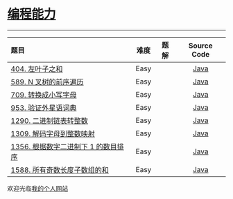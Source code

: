 # [编程能力](https://leetcode-cn.com/study-plan/programming-skills/?progress=7s4dkw7)

-------------------

|   题目   |     难度     |          题解          |   Source Code   |
|    :-----        |    :----:    |         :----:         |      :----:     |
| [404. 左叶子之和](https://leetcode-cn.com/problems/sum-of-left-leaves/) | Easy | []()  | [Java](./Problem404_sumOfLeftLeaves.java) |
| [589. N 叉树的前序遍历](https://leetcode-cn.com/problems/n-ary-tree-preorder-traversal/) | Easy | []()  | [Java](./.java) |
| [709. 转换成小写字母](https://leetcode-cn.com/problems/to-lower-case/) | Easy | []()  | [Java](./Problem709_toLowerCase.java) |
| [953. 验证外星语词典](https://leetcode-cn.com/problems/verifying-an-alien-dictionary/) | Easy | []()  | [Java](./Problem953_VerifyingAnAlienDictionary.java) |
| [1290. 二进制链表转整数](https://leetcode-cn.com/problems/convert-binary-number-in-a-linked-list-to-integer/) | Easy | []()  | [Java](./Problem1290_convertBinaryNumberInALinkedListToInteger.java) |
| [1309. 解码字母到整数映射](https://leetcode-cn.com/problems/decrypt-string-from-alphabet-to-integer-mapping/) | Easy | []()  | [Java](./Problem1309_decryptStringFromAlphabetToIntegerMapping.java) |
| [1356. 根据数字二进制下 1 的数目排序](https://leetcode-cn.com/problems/sort-integers-by-the-number-of-1-bits/) | Easy | []()  | [Java](./Problem1356_SortIntegersByTheNumberOf1Bits.java) |
| [1588. 所有奇数长度子数组的和](https://leetcode-cn.com/problems/sum-of-all-odd-length-subarrays/) | Easy | []()  | [Java](./Problem1588_SumOfAllOddLengthSubarrays.java) |

欢迎光临[我的个人网站](http://www.longluo.me)

